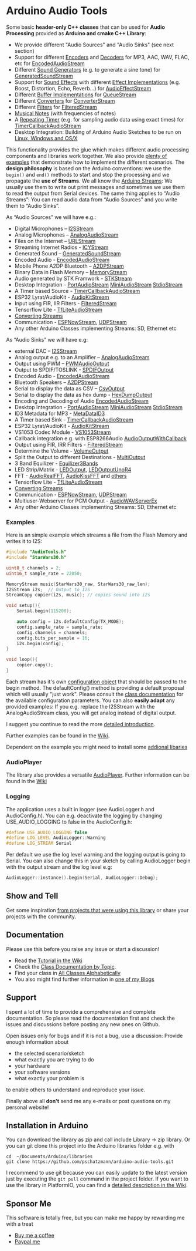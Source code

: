 # Arduino Audio Tools

Some basic __header-only C++ classes__ that can be used for __Audio Processing__ provided as __Arduino and cmake C++ Library__:

- We provide different "Audio Sources" and "Audio Sinks" (see next section)
- Support for different [Encoders](https://pschatzmann.github.io/arduino-audio-tools/classaudio__tools_1_1_audio_encoder.html) and [Decoders](https://pschatzmann.github.io/arduino-audio-tools/classaudio__tools_1_1_audio_decoder.html) for MP3, AAC, WAV, FLAC, etc for [EncodedAudioStream](https://pschatzmann.github.io/arduino-audio-tools/classaudio__tools_1_1_encoded_audio_stream.html)
- Different [Sound Generators](https://pschatzmann.github.io/arduino-audio-tools/group__generator.html) (e.g. to generate a sine tone) for [GeneratedSoundStream](https://pschatzmann.github.io/arduino-audio-tools/classaudio__tools_1_1_generated_sound_stream.html)
- Support for [Sound Effects](https://pschatzmann.github.io/arduino-audio-tools/classaudio__tools_1_1_audio_effect_stream.html) with different [Effect Implementations](https://pschatzmann.github.io/arduino-audio-tools/classaudio__tools_1_1_audio_effect.html) (e.g. Boost, Distortion, Echo, Reverb...) for [AudioEffectStream](https://pschatzmann.github.io/arduino-audio-tools/classaudio__tools_1_1_audio_effect_stream_t.html)
- Different [Buffer Implementations](https://pschatzmann.github.io/arduino-audio-tools/classaudio__tools_1_1_base_buffer.html) for [QueueStream](https://pschatzmann.github.io/arduino-audio-tools/classaudio__tools_1_1_queue_stream.html)
- Different [Converters](https://pschatzmann.github.io/arduino-audio-tools/classaudio__tools_1_1_base_converter.html) for [ConverterStream](https://pschatzmann.github.io/arduino-audio-tools/classaudio__tools_1_1_converter_stream.html)
- Different [Filters](https://pschatzmann.github.io/arduino-audio-tools/classaudio__tools_1_1_filter.html) for [FilteredStream](https://pschatzmann.github.io/arduino-audio-tools/classaudio__tools_1_1_filtered_stream.html)
- [Musical Notes](https://pschatzmann.github.io/arduino-audio-tools/classaudio__tools_1_1_musical_notes.html) (with frequencies of notes)
- A [Repeating Timer](https://pschatzmann.github.io/arduino-audio-tools/classaudio__tools_1_1_timer_alarm_repeating.html) (e.g. for sampling audio data using exact times) for [TimerCallbackAudioStream](https://pschatzmann.github.io/arduino-audio-tools/classaudio__tools_1_1_timer_callback_audio_stream.html)
- Desktop Integration: Building of Arduino Audio Sketches to be run on [Linux, Windows and OS/X](https://github.com/pschatzmann/arduino-audio-tools/wiki/Running-an-Audio-Sketch-on-the-Desktop)

This functionality provides the glue which makes different audio processing components and libraries work together.
We also provide [plenty of examples](https://github.com/pschatzmann/arduino-audio-tools/wiki/Examples) that demonstrate how to implement the different scenarios. The __design philosophy__ is based on the Arduino conventions: we use the ```begin()``` and ```end()``` methods to start and stop the processing and we propagate the __use of Streams__.  We all know the [Arduino Streams](https://pschatzmann.github.io/arduino-audio-tools/class_stream.html): We usually use them to write out print messages and sometimes we use them to read the output from Serial devices. The same thing applies to “Audio Streams”: You can read audio data from “Audio Sources” and you write them to “Audio Sinks”.

As “Audio Sources” we will have e.g.:

- Digital Microphones – [I2SStream](https://pschatzmann.github.io/arduino-audio-tools/classaudio__tools_1_1_i2_s_stream.html)
- Analog Microphones – [AnalogAudioStream](https://pschatzmann.github.io/arduino-audio-tools/classaudio__tools_1_1_analog_audio_stream.html)
- Files on the Internet – [URLStream](https://pschatzmann.github.io/arduino-audio-tools/classaudio__tools_1_1_u_r_l_stream.html)
- Streaming Internet Radios - [ICYStream](https://pschatzmann.github.io/arduino-audio-tools/classaudio__tools_1_1_i_c_y_stream.html)
- Generated Sound – [GeneratedSoundStream](https://pschatzmann.github.io/arduino-audio-tools/classaudio__tools_1_1_generated_sound_stream.html)
- Encoded Audio - [EncodedAudioStream](https://pschatzmann.github.io/arduino-audio-tools/classaudio__tools_1_1_encoded_audio_stream.html)
- Mobile Phone A2DP Bluetooth – [A2DPStream](https://pschatzmann.github.io/arduino-audio-tools/classaudio__tools_1_1_a2_d_p_stream.html)
- Binary Data in Flash Memory – [MemoryStream](https://pschatzmann.github.io/arduino-audio-tools/classaudio__tools_1_1_memory_stream.html)
- Audio generated by STK Framwork - [STKStream](https://pschatzmann.github.io/arduino-audio-tools/classaudio__tools_1_1_s_t_k_stream.html)
- Desktop Integration - [PortAudioStream](https://pschatzmann.github.io/arduino-audio-tools/classaudio__tools_1_1_port_audio_stream.html) [MiniAudioStream](https://pschatzmann.github.io/arduino-audio-tools/classaudio__tools_1_1_mini_audio_stream.html) [StdioStream](https://pschatzmann.github.io/arduino-audio-tools/classaudio__tools_1_1_stdio_stream.html)
- A Timer based Source - [TimerCallbackAudioStream](https://pschatzmann.github.io/arduino-audio-tools/classaudio__tools_1_1_timer_callback_audio_stream.html)
- ESP32 Lyrat/AudioKit - [AudioKitStream](https://pschatzmann.github.io/arduino-audio-tools/classaudio__tools_1_1_audio_kit_stream.html)
- Input using FIR, IIR Filters - [FilteredStream](https://pschatzmann.github.io/arduino-audio-tools/classaudio__tools_1_1_filtered_stream.html)
- Tensorflow Lite - [TfLiteAudioStream](https://pschatzmann.github.io/arduino-audio-tools/classaudio__tools_1_1_tf_lite_audio_stream.html)
- [Converting Streams](https://pschatzmann.github.io/arduino-audio-tools/group__transform.html)
- Communication - [ESPNowStream](https://pschatzmann.github.io/arduino-audio-tools/classaudio__tools_1_1_e_s_p_now_stream.html), [UDPStream](https://pschatzmann.github.io/arduino-audio-tools/classaudio__tools_1_1_u_d_p_stream.html)
- Any other Arduino Classes implementing Streams: SD, Ethernet etc

As “Audio Sinks” we will have e.g:

- external DAC – [I2SStream](https://pschatzmann.github.io/arduino-audio-tools/classaudio__tools_1_1_i2_s_stream.html)
- Analog output e.g. to an Amplifier – [AnalogAudioStream](https://pschatzmann.github.io/arduino-audio-tools/classaudio__tools_1_1_analog_audio_stream.html)
- Output using PWM – [PWMAudioOutput](https://pschatzmann.github.io/arduino-audio-tools/classaudio__tools_1_1_p_w_m_audio_output.html)
- Output to SPDIF/TOSLINK - [SPDIFOutput](https://pschatzmann.github.io/arduino-audio-tools/classaudio__tools_1_1_s_p_d_i_f_output.html)
- Encoded Audio - [EncodedAudioStream](https://pschatzmann.github.io/arduino-audio-tools/classaudio__tools_1_1_encoded_audio_stream.html)
- Bluetooth Speakers – [A2DPStream](https://pschatzmann.github.io/arduino-audio-tools/classaudio__tools_1_1_a2_d_p_stream.html)
- Serial to display the data as CSV – [CsvOutput](https://pschatzmann.github.io/arduino-audio-tools/classaudio__tools_1_1_csv_output.html)
- Serial to display the data as hex dump - [HexDumpOutput](https://pschatzmann.github.io/arduino-audio-tools/classaudio__tools_1_1_hex_dump_output.html)
- Encoding and Decoding of Audio [EncodedAudioStream](https://pschatzmann.github.io/arduino-audio-tools/classaudio__tools_1_1_encoded_audio_stream.html)
- Desktop Integration - [PortAudioStream](https://pschatzmann.github.io/arduino-audio-tools/classaudio__tools_1_1_port_audio_stream.html) [MiniAudioStream](https://pschatzmann.github.io/arduino-audio-tools/classaudio__tools_1_1_mini_audio_stream.html) [StdioStream](https://pschatzmann.github.io/arduino-audio-tools/classaudio__tools_1_1_stdio_stream.html)
- ID3 Metadata for MP3 - [MetaDataID3](https://pschatzmann.github.io/arduino-audio-tools/classaudio__tools_1_1_meta_data_i_d3.html)
- A Timer based Sink - [TimerCallbackAudioStream](https://pschatzmann.github.io/arduino-audio-tools/classaudio__tools_1_1_timer_callback_audio_stream.html)
- ESP32 Lyrat/AudioKit - [AudioKitStream](https://pschatzmann.github.io/arduino-audio-tools/classaudio__tools_1_1_audio_kit_stream.html)
- VS1053 Codec Module - [VS1053Stream](https://pschatzmann.github.io/arduino-audio-tools/classaudio__tools_1_1_v_s1053_stream.html)
- Callback integration e.g. with ESP8266Audio [AudioOutputWithCallback](https://pschatzmann.github.io/arduino-audio-tools/classaudio__tools_1_1_audio_output_with_callback.html) 
- Output using FIR, IRR Filters - [FilteredStream](https://pschatzmann.github.io/arduino-audio-tools/classaudio__tools_1_1_filtered_stream.html)
- Determine the Volume - [VolumeOutput](https://pschatzmann.github.io/arduino-audio-tools/classaudio__tools_1_1_volume_output.html)
- Split the Output to different Destinations - [MultiOutput](https://pschatzmann.github.io/arduino-audio-tools/classaudio__tools_1_1_multi_output.html)
- 3 Band Equilizer - [Equilizer3Bands](https://pschatzmann.github.io/arduino-audio-tools/classaudio__tools_1_1_equilizer3_bands.html)
- LED Strip/Matrix - [LEDOutput](https://pschatzmann.github.io/arduino-audio-tools/classaudio__tools_1_1_l_e_d_output.html), [LEDOutputUnoR4](https://pschatzmann.github.io/arduino-audio-tools/classaudio__tools_1_1_l_e_d_output_uno_r4.html)
- FFT - [AudioRealFFT](https://pschatzmann.github.io/arduino-audio-tools/classaudio__tools_1_1_audio_real_f_f_t.html), [AudioKissFFT](https://pschatzmann.github.io/arduino-audio-tools/classaudio__tools_1_1_audio_kiss_f_f_t.html) and [others](https://github.com/pschatzmann/arduino-audio-tools/wiki/FFT)
- Tensorflow Lite - [TfLiteAudioStream](https://pschatzmann.github.io/arduino-audio-tools/classaudio__tools_1_1_tf_lite_audio_stream.html)
- [Converting Streams](https://pschatzmann.github.io/arduino-audio-tools/group__transform.html)
- Communication - [ESPNowStream](https://pschatzmann.github.io/arduino-audio-tools/classaudio__tools_1_1_e_s_p_now_stream.html), [UDPStream](https://pschatzmann.github.io/arduino-audio-tools/classaudio__tools_1_1_u_d_p_stream.html)
- Multiuser-Webserver for PCM Output - [AudioWAVServerEx](https://pschatzmann.github.io/arduino-audio-tools/classaudio__tools_1_1_audio_w_a_v_server_ex.html)
- Any other Arduino Classes implementing Streams: SD, Ethernet etc

### Examples

Here is an simple example which streams a file from the Flash Memory and writes it to I2S: 

```C++
#include "AudioTools.h"
#include "StarWars30.h"

uint8_t channels = 2;
uint16_t sample_rate = 22050;

MemoryStream music(StarWars30_raw, StarWars30_raw_len);
I2SStream i2s;  // Output to I2S
StreamCopy copier(i2s, music); // copies sound into i2s

void setup(){
    Serial.begin(115200);

    auto config = i2s.defaultConfig(TX_MODE);
    config.sample_rate = sample_rate;
    config.channels = channels;
    config.bits_per_sample = 16;
    i2s.begin(config);
}

void loop(){
    copier.copy();
}

```
Each stream has it's own [configuration object](https://pschatzmann.github.io/arduino-audio-tools/structaudio__tools_1_1_audio_info.html) that should be passed to the begin method. The defaultConfig() method is providing a default proposal which will usually "just work". Please consult 
the [class documentation](https://pschatzmann.github.io/arduino-audio-tools/modules.html) for the available configuration parameters. You can also __easily adapt__ any provided examples: If you e.g. replace the I2SStream with the AnalogAudioStream class, you will get analog instead of digital output.

I suggest you continue to read the more [detailed introduction](https://github.com/pschatzmann/arduino-audio-tools/wiki/Introduction).

Further examples can be found in the [Wiki](https://github.com/pschatzmann/arduino-audio-tools/wiki/Examples). 

Dependent on the example you might need to install some [addional libaries](https://github.com/pschatzmann/arduino-audio-tools/wiki/Optional-Libraries)

### AudioPlayer

The library also provides a versatile [AudioPlayer](https://pschatzmann.github.io/arduino-audio-tools/classaudio__tools_1_1_audio_player.html). Further information can be found in the [Wiki](https://github.com/pschatzmann/arduino-audio-tools/wiki/The-Audio-Player-Class)


### Logging

The application uses a built in logger (see AudioLogger.h and AudioConfig.h). You can  e.g. deactivate the logging by changing USE_AUDIO_LOGGING to false in the AudioConfig.h: 

```C++
#define USE_AUDIO_LOGGING false
#define LOG_LEVEL AudioLogger::Warning
#define LOG_STREAM Serial
```

Per default we use the log level warning and the logging output is going to Serial. You can also change this in your sketch by calling AudioLogger begin with the output stream and the log level e.g:

```C++
AudioLogger::instance().begin(Serial, AudioLogger::Debug);
```


## Show and Tell

Get some inspiration [from projects that were using this library](https://github.com/pschatzmann/arduino-audio-tools/discussions/categories/show-and-tell) or share your projects with the community.


## Documentation

Please use this before you raise any issue or start a discussion!

- Read the [Tutorial in the Wiki](https://github.com/pschatzmann/arduino-audio-tools/wiki)
- Check the [Class Documentation by Topic](https://pschatzmann.github.io/arduino-audio-tools/modules.html). 
- Find your class in [All Classes Alphabetically](https://pschatzmann.github.io/arduino-audio-tools/namespaceaudio__tools.html)
- You also might find further information in [one of my Blogs](https://www.pschatzmann.ch/home/category/machine-sound/)

## Support

I spent a lot of time to provide a comprehensive and complete documentation.
So please read the documentation first and check the issues and discussions before posting any new ones on Github.

Open issues only for bugs and if it is not a bug, use a discussion: Provide enough information about 
- the selected scenario/sketch 
- what exactly you are trying to do
- your hardware
- your software versions
- what exactly your problem is

to enable others to understand and reproduce your issue.

Finally above all __don't__ send me any e-mails or post questions on my personal website! 


## Installation in Arduino

You can download the library as zip and call include Library -> zip library. Or you can git clone this project into the Arduino libraries folder e.g. with

```
cd  ~/Documents/Arduino/libraries
git clone https://github.com/pschatzmann/arduino-audio-tools.git
```

I recommend to use git because you can easily update to the latest version just by executing the ```git pull``` command in the project folder.
If you want to use the library in PlatformIO, you can find a [detailed description in the Wiki](https://github.com/pschatzmann/arduino-audio-tools/wiki/Working-with-PlatformIO).


## Sponsor Me

This software is totally free, but you can make me happy by rewarding me with a treat

- [Buy me a coffee](https://www.buymeacoffee.com/philschatzh)
- [Paypal me](https://paypal.me/pschatzmann?country.x=CH&locale.x=en_US)
